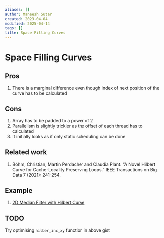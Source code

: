 ```yaml
---
aliases: []
author: Maneesh Sutar
created: 2023-04-04
modified: 2025-04-14
tags: []
title: Space Filling Curves
---
```


# Space Filling Curves

## Pros

1. There is a marginal difference even though index of next position of the curve has to be calculated

## Cons

1. Array has to be padded to a power of 2
1. Parallelism is slightly trickier as the offset of each thread has to calculated
1. It initially looks as if only static scheduling can be done

## Related work

1. Böhm, Christian, Martin Perdacher and Claudia Plant. “A Novel Hilbert Curve for Cache-Locality Preserving Loops.” IEEE Transactions on Big Data 7 (2021): 241-254.

## Example

1. [2D Median Filter with Hilbert Curve](https://gist.github.com/Mark1626/c1f4aebef5b085f74e05b7d3457a3d5b)

## TODO

Try optimising `hilber_inc_xy` function in above gist
